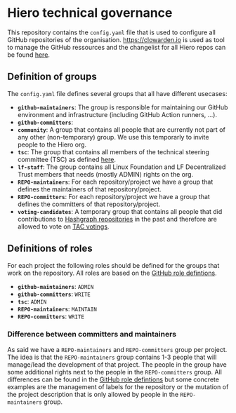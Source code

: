 # Hiero technical governance

This repository contains the `config.yaml` file that is used to configure all GitHub repositories of the organisation. https://clowarden.io is used as tool to manage the GitHub ressources and the changelist for all Hiero repos can be found [here](https://clowarden.io/audit/?organization=LFDT-Hiero).

## Definition of groups

The `config.yaml` file defines several groups that all have different usecases:

- **`github-maintainers`**: The group is responsible for maintaining our GitHub environment and infrastructure (including GitHub Action runners, ...).
- **`github-committers`**:
- **`community`**: A group that contains all people that are currently not part of any other (non-temporary) group.
  We use this temporarly to invite people to the Hiero org.
- **`tsc`**: The group that contains all members of the technical steering committee (TSC) as defined [here](https://github.com/hiero-ledger/tsc).
- **`lf-staff`**: The group contains all Linux Foundation and LF Decentralized Trust members that needs (mostly ADMIN) rights on the org.
- **`REPO-maintainers`**: For each repository/project we have a group that defines the maintainers of that repository/project.
- **`REPO-committers`**: For each repository/project we have a group that defines the committers of that repository/project.
- **`voting-candidates`**: A temporary group that contains all people that did contributions to [Hashgraph repositories](https://github.com/hashgraph) in the past and
  therefore are allowed to vote on [TAC votings](https://lf-decentralized-trust.github.io/governance/member-info/).

## Definitions of roles

For each project the following roles should be defined for the groups that work on the repository. All roles are based on the [GitHub role defintions](https://docs.github.com/en/organizations/managing-user-access-to-your-organizations-repositories/managing-repository-roles/repository-roles-for-an-organization).

- **`github-maintainers`**: `ADMIN`
- **`github-committers`**: `WRITE`
- **`tsc`**: `ADMIN`
- **`REPO-maintainers`**: `MAINTAIN`
- **`REPO-committers`**: `WRITE`

### Difference between committers and maintainers

As said we have a `REPO-maintainers` and `REPO-committers` group per project. The idea is that the `REPO-maintainers` group contains 1-3 people that will manage/lead the development of that project. The people in the group have some additional rights next to the people in the `REPO-committers` group. All differences can be found in the [GitHub role defintions](https://docs.github.com/en/organizations/managing-user-access-to-your-organizations-repositories/managing-repository-roles/repository-roles-for-an-organization) but some concrete examples are the management of labels for the repository or the mutation of the project description that is only allowed by people in the `REPO-maintainers` group.

